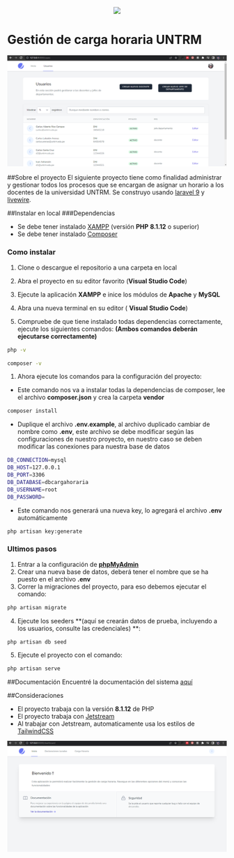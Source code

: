 <p align="center"><a href="#" target="_blank"><img src="https://avatars.githubusercontent.com/u/51960834?s=100"></a></p>

# Gestión de carga horaria UNTRM
![Img](https://github.com/SakNoelCode/Imagenes_Proyectos/blob/master/Captura%20de%20pantalla%20(5).png)

##Sobre el proyecto
El siguiente proyecto tiene como finalidad administrar y gestionar todos los procesos que se encargan de asignar un horario a los docentes de la universidad UNTRM. Se construyo usando [laravel 9](https://laravel.com/docs/9.x "laravel 9") y [livewire](https://laravel-livewire.com/docs/2.x/quickstart "livewire").

##Instalar en local
###Dependencias
- Se debe tener instalado [XAMPP](https://www.apachefriends.org/es/download.html "XAMPP") (versión **PHP** **8.1.12** o superior)  
- Se debe tener instalado [Composer](https://getcomposer.org/download/ "Composer")

### Como instalar
1. Clone o descargue el repositorio a una carpeta en local

1. Abra el proyecto en su editor favorito (**Visual Studio Code**)

1. Ejecute la aplicación **XAMPP** e inice los módulos de **Apache** y **MySQL**

1. Abra una nueva terminal en su editor ( **Visual Studio Code**)

1. Compruebe de que tiene instalado todas dependencias correctamente, ejecute los siguientes comandos: **(Ambos comandos deberán ejecutarse correctamente)**
```bash
php -v
```
```bash
composer -v
```

1. Ahora ejecute los comandos para la configuración del proyecto:

- Este comando nos va a instalar todas la dependencias de composer, lee el archivo **composer.json** y crea la carpeta **vendor**
```bash
composer install
```
- Duplique el archivo **.env.example**, al archivo duplicado cambiar de nombre como **.env**, este archivo se debe modificar según las configuraciones de nuestro proyecto, en nuestro caso se deben modificar las conexiones para nuestra base de datos
```bash
DB_CONNECTION=mysql
DB_HOST=127.0.0.1
DB_PORT=3306
DB_DATABASE=dbcargahoraria
DB_USERNAME=root
DB_PASSWORD=
```
- Este comando nos generará una nueva key, lo agregará el archivo **.env** automáticamente
```bash
php artisan key:generate 
```
### Ultimos pasos
1. Entrar a la configuración de **[phpMyAdmin](http://localhost/phpmyadmin/ "phpMyAdmin")**
2. Crear una nueva base de datos, deberá tener el nombre que se ha puesto en el archivo **.env**
3. Correr la migraciones del proyecto, para eso debemos ejecutar el comando:
```bash
php artisan migrate
```
4. Ejecute los seeders **(aquí se crearán datos de prueba, incluyendo a los usuarios, consulte las credenciales) **:
```bash
php artisan db seed
```
5. Ejecute el proyecto con el comando:
```bash
php artisan serve
```

##Documentación
Encuentré la documentación del sistema [aquí](# "aquí")

##Consideraciones
- El proyecto trabaja con la versión **8.1.12** de PHP
- El proyecto trabaja con [Jetstream](https://jetstream.laravel.com/3.x/introduction.html)
- Al trabajar con Jetstream, automaticamente usa los estilos de [TailwindCSS](https://tailwindcss.com/docs/installation) 

![Img](https://github.com/SakNoelCode/Imagenes_Proyectos/blob/master/Captura%20de%20pantalla%20(6).png)



